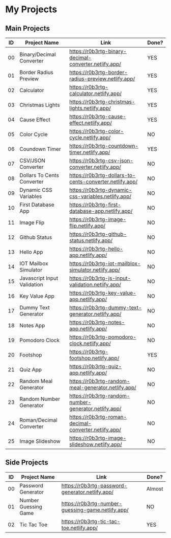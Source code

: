 # My Projects

## Main Projects

| ID  | Project Name                | Link                                                      | Done? |
| --- | --------------------------- | --------------------------------------------------------- | ----- |
| 00  | Binary/Decimal Converter    | <https://r0b3rtg-binary-decimal-converter.netlify.app/>   | YES   |
| 01  | Border Radius Preview       | <https://r0b3rtg-border-radius-preview.netlify.app/>      | YES   |
| 02  | Calculator                  | <https://r0b3rtg-calculator.netlify.app/>                 | YES   |
| 03  | Christmas Lights            | <https://r0b3rtg-christmas-lights.netlify.app/>           | YES   |
| 04  | Cause Effect                | <https://r0b3rtg-cause-effect.netlify.app/>               | YES   |
| 05  | Color Cycle                 | <https://r0b3rtg-color-cycle.netlify.app/>                | NO    |
| 06  | Coundown Timer              | <https://r0b3rtg-countdown-timer.netlify.app/>            | YES   |
| 07  | CSV/JSON Converter          | <https://r0b3rtg-csv-json-converter.netlify.app/>         | NO    |
| 08  | Dollars To Cents Converter  | <https://r0b3rtg-dollars-to-cents-converter.netlify.app/> | NO    |
| 09  | Dynamic CSS Variables       | <https://r0b3rtg-dynamic-css-variables.netlify.app/>      | NO    |
| 10  | First Database App          | <https://r0b3rtg-first-database-app.netlify.app/>         | NO    |
| 11  | Image Flip                  | <https://r0b3rtg-image-flip.netlify.app/>                 | NO    |
| 12  | Github Status               | <https://r0b3rtg-github-status.netlify.app/>              | NO    |
| 13  | Hello App                   | <https://r0b3rtg-hello-app.netlify.app/>                  | NO    |
| 14  | IOT Mailbox Simulator       | <https://r0b3rtg-iot-mailblox-simulator.netlify.app/>     | NO    |
| 15  | Javascript Input Validation | <https://r0b3rtg-js-input-validation.netlify.app/>        | NO    |
| 16  | Key Value App               | <https://r0b3rtg-key-value-app.netlify.app/>              | NO    |
| 17  | Dummy Text Generator        | <https://r0b3rtg-dummy-text-generator.netlify.app/>       | NO    |
| 18  | Notes App                   | <https://r0b3rtg-notes-app.netlify.app/>                  | NO    |
| 19  | Pomodoro Clock              | <https://r0b3rtg-pomodoro-clock.netlify.app/>             | NO    |
| 20  | Footshop                    | <https://r0b3rtg-footshop.netlify.app/>                   | YES   |
| 21  | Quiz App                    | <https://r0b3rtg-quiz-app.netlify.app/>                   | NO    |
| 22  | Random Meal Generator       | <https://r0b3rtg-random-meal-generator.netlify.app/>      | NO    |
| 23  | Random Number Generator     | <https://r0b3rtg-random-number-generator.netlify.app/>    | NO    |
| 24  | Roman/Decimal Converter     | <https://r0b3rtg-roman-decimal-converter.netlify.app/>    | NO    |
| 25  | Image Slideshow             | <https://r0b3rtg-image-slideshow.netlify.app/>            | NO    |

## Side Projects

| ID  | Project Name         | Link                                                | Done?  |
| --- | -------------------- | --------------------------------------------------- | ------ |
| 00  | Password Generator   | <https://r0b3rtg-password-generator.netlify.app/>   | Almost |
| 01  | Number Guessing Game | <https://r0b3rtg-number-guessing-game.netlify.app/> | NO     |
| 02  | Tic Tac Toe          | <https://r0b3rtg-tic-tac-toe.netlify.app/>          | YES    |
